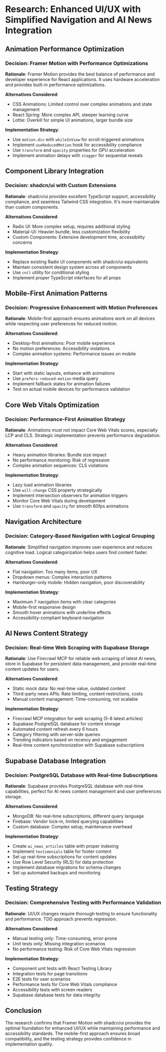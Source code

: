 # Research: Enhanced UI/UX with Simplified Navigation and AI News Integration

## Animation Performance Optimization

### Decision: Framer Motion with Performance Optimizations
**Rationale**: Framer Motion provides the best balance of performance and developer experience for React applications. It uses hardware acceleration and provides built-in performance optimizations.

**Alternatives Considered**:
- CSS Animations: Limited control over complex animations and state management
- React Spring: More complex API, steeper learning curve
- Lottie: Overkill for simple UI animations, larger bundle size

**Implementation Strategy**:
- Use `motion.div` with `whileInView` for scroll-triggered animations
- Implement `useReducedMotion` hook for accessibility compliance
- Use `transform` and `opacity` properties for GPU acceleration
- Implement animation delays with `stagger` for sequential reveals

## Component Library Integration

### Decision: shadcn/ui with Custom Extensions
**Rationale**: shadcn/ui provides excellent TypeScript support, accessibility compliance, and seamless Tailwind CSS integration. It's more maintainable than custom components.

**Alternatives Considered**:
- Radix UI: More complex setup, requires additional styling
- Material-UI: Heavier bundle, less customization flexibility
- Custom Components: Extensive development time, accessibility concerns

**Implementation Strategy**:
- Replace existing Radix UI components with shadcn/ui equivalents
- Maintain consistent design system across all components
- Use `cn()` utility for conditional styling
- Implement proper TypeScript interfaces for all props

## Mobile-First Animation Patterns

### Decision: Progressive Enhancement with Motion Preferences
**Rationale**: Mobile-first approach ensures animations work on all devices while respecting user preferences for reduced motion.

**Alternatives Considered**:
- Desktop-first animations: Poor mobile experience
- No motion preferences: Accessibility violations
- Complex animation systems: Performance issues on mobile

**Implementation Strategy**:
- Start with static layouts, enhance with animations
- Use `prefers-reduced-motion` media query
- Implement fallback states for animation failures
- Test on actual mobile devices for performance validation

## Core Web Vitals Optimization

### Decision: Performance-First Animation Strategy
**Rationale**: Animations must not impact Core Web Vitals scores, especially LCP and CLS. Strategic implementation prevents performance degradation.

**Alternatives Considered**:
- Heavy animation libraries: Bundle size impact
- No performance monitoring: Risk of regression
- Complex animation sequences: CLS violations

**Implementation Strategy**:
- Lazy load animation libraries
- Use `will-change` CSS property strategically
- Implement intersection observers for animation triggers
- Monitor Core Web Vitals during development
- Use `transform` and `opacity` for smooth 60fps animations

## Navigation Architecture

### Decision: Category-Based Navigation with Logical Grouping
**Rationale**: Simplified navigation improves user experience and reduces cognitive load. Logical categorization helps users find content faster.

**Alternatives Considered**:
- Flat navigation: Too many items, poor UX
- Dropdown menus: Complex interaction patterns
- Hamburger-only mobile: Hidden navigation, poor discoverability

**Implementation Strategy**:
- Maximum 7 navigation items with clear categories
- Mobile-first responsive design
- Smooth hover animations with underline effects
- Accessibility-compliant keyboard navigation

## AI News Content Strategy

### Decision: Real-time Web Scraping with Supabase Storage
**Rationale**: Use Firecrawl MCP for reliable web scraping of latest AI news, store in Supabase for persistent data management, and provide real-time content updates for users.

**Alternatives Considered**:
- Static mock data: No real-time value, outdated content
- Third-party news APIs: Rate limiting, content restrictions, costs
- Manual content management: Time-consuming, not scalable

**Implementation Strategy**:
- Firecrawl MCP integration for web scraping (5-8 latest articles)
- Supabase PostgreSQL database for content storage
- Automated content refresh every 6 hours
- Category filtering with server-side queries
- Trending indicators based on recency and engagement
- Real-time content synchronization with Supabase subscriptions

## Supabase Database Integration

### Decision: PostgreSQL Database with Real-time Subscriptions
**Rationale**: Supabase provides PostgreSQL database with real-time capabilities, perfect for AI news content management and user preferences storage.

**Alternatives Considered**:
- MongoDB: No real-time subscriptions, different query language
- Firebase: Vendor lock-in, limited querying capabilities
- Custom database: Complex setup, maintenance overhead

**Implementation Strategy**:
- Create `ai_news_articles` table with proper indexing
- Implement `testimonials` table for footer content
- Set up real-time subscriptions for content updates
- Use Row Level Security (RLS) for data protection
- Implement database migrations for schema changes
- Set up automated backups and monitoring

## Testing Strategy

### Decision: Comprehensive Testing with Performance Validation
**Rationale**: UI/UX changes require thorough testing to ensure functionality and performance. TDD approach prevents regression.

**Alternatives Considered**:
- Manual testing only: Time-consuming, error-prone
- Unit tests only: Missing integration scenarios
- No performance testing: Risk of Core Web Vitals regression

**Implementation Strategy**:
- Component unit tests with React Testing Library
- Integration tests for page transitions
- E2E tests for user scenarios
- Performance tests for Core Web Vitals compliance
- Accessibility tests with screen readers
- Supabase database tests for data integrity

## Conclusion

The research confirms that Framer Motion with shadcn/ui provides the optimal foundation for enhanced UI/UX while maintaining performance and accessibility standards. The mobile-first approach ensures broad compatibility, and the testing strategy provides confidence in implementation quality.
